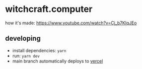 # witchcraft.computer

how it's made: https://www.youtube.com/watch?v=Cj_b7KlqJEo

## developing

- install dependencies: `yarn`
- run: `yarn dev`
- main branch automatically deploys to [vercel](http://vercel.com)
